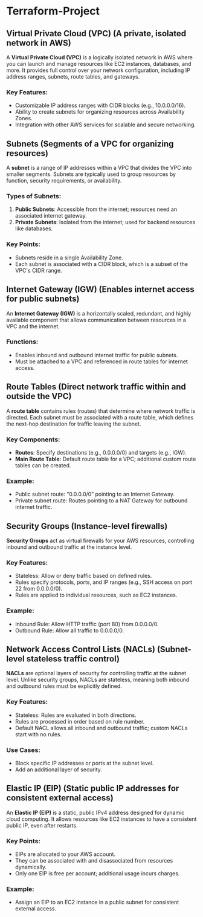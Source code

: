 # Terraform-Project

## Virtual Private Cloud (VPC) (A private, isolated network in AWS)
A **Virtual Private Cloud (VPC)** is a logically isolated network in AWS where you can launch and manage resources like EC2 instances, databases, and more. It provides full control over your network configuration, including IP address ranges, subnets, route tables, and gateways.

### Key Features:
- Customizable IP address ranges with CIDR blocks (e.g., 10.0.0.0/16).
- Ability to create subnets for organizing resources across Availability Zones.
- Integration with other AWS services for scalable and secure networking.

## Subnets (Segments of a VPC for organizing resources)
A **subnet** is a range of IP addresses within a VPC that divides the VPC into smaller segments. Subnets are typically used to group resources by function, security requirements, or availability.

### Types of Subnets:
1. **Public Subnets**: Accessible from the internet; resources need an associated internet gateway.
2. **Private Subnets**: Isolated from the internet; used for backend resources like databases.

### Key Points:
- Subnets reside in a single Availability Zone.
- Each subnet is associated with a CIDR block, which is a subset of the VPC's CIDR range.

## Internet Gateway (IGW) (Enables internet access for public subnets)
An **Internet Gateway (IGW)** is a horizontally scaled, redundant, and highly available component that allows communication between resources in a VPC and the internet.

### Functions:
- Enables inbound and outbound internet traffic for public subnets.
- Must be attached to a VPC and referenced in route tables for internet access.

## Route Tables (Direct network traffic within and outside the VPC)
A **route table** contains rules (routes) that determine where network traffic is directed. Each subnet must be associated with a route table, which defines the next-hop destination for traffic leaving the subnet.

### Key Components:
- **Routes**: Specify destinations (e.g., 0.0.0.0/0) and targets (e.g., IGW).
- **Main Route Table**: Default route table for a VPC; additional custom route tables can be created.

### Example:
- Public subnet route: “0.0.0.0/0” pointing to an Internet Gateway.
- Private subnet route: Routes pointing to a NAT Gateway for outbound internet traffic.

## Security Groups (Instance-level firewalls)
**Security Groups** act as virtual firewalls for your AWS resources, controlling inbound and outbound traffic at the instance level.

### Key Features:
- Stateless: Allow or deny traffic based on defined rules.
- Rules specify protocols, ports, and IP ranges (e.g., SSH access on port 22 from 0.0.0.0/0).
- Rules are applied to individual resources, such as EC2 instances.

### Example:
- Inbound Rule: Allow HTTP traffic (port 80) from 0.0.0.0/0.
- Outbound Rule: Allow all traffic to 0.0.0.0/0.

## Network Access Control Lists (NACLs) (Subnet-level stateless traffic control)
**NACLs** are optional layers of security for controlling traffic at the subnet level. Unlike security groups, NACLs are stateless, meaning both inbound and outbound rules must be explicitly defined.

### Key Features:
- Stateless: Rules are evaluated in both directions.
- Rules are processed in order based on rule number.
- Default NACL allows all inbound and outbound traffic; custom NACLs start with no rules.

### Use Cases:
- Block specific IP addresses or ports at the subnet level.
- Add an additional layer of security.

## Elastic IP (EIP) (Static public IP addresses for consistent external access)
An **Elastic IP (EIP)** is a static, public IPv4 address designed for dynamic cloud computing. It allows resources like EC2 instances to have a consistent public IP, even after restarts.

### Key Points:
- EIPs are allocated to your AWS account.
- They can be associated with and disassociated from resources dynamically.
- Only one EIP is free per account; additional usage incurs charges.

### Example:
- Assign an EIP to an EC2 instance in a public subnet for consistent external access.



